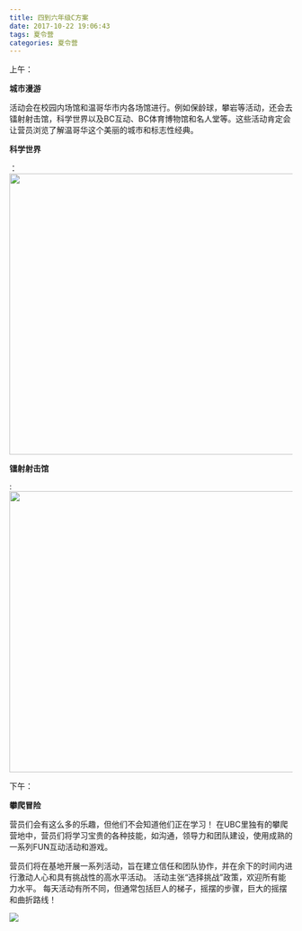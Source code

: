 ```yaml
---
title: 四到六年级C方案
date: 2017-10-22 19:06:43
tags: 夏令营
categories: 夏令营
---
```


上午：<pre><b>城市漫游</b></pre>

活动会在校园内场馆和温哥华市内各场馆进行。例如保龄球，攀岩等活动，还会去镭射射击馆，科学世界以及BC互动、BC体育博物馆和名人堂等。这些活动肯定会让营员浏览了解温哥华这个美丽的城市和标志性经典。

<pre><b>科学世界</b></pre>：

<img src = https://upload.wikimedia.org/wikipedia/commons/e/e5/Science_World_at_TELUS_World_of_Science.jpg style = "width:750px; height:500px">

<pre><b>镭射射击馆</b></pre>:

<img src = https://i.ytimg.com/vi/pc41nKCCR8U/maxresdefault.jpg style = "width:750px; height:500px">

下午：<pre><b>攀爬冒险</b></pre>

营员们会有这么多的乐趣，但他们不会知道他们正在学习！ 在UBC里独有的攀爬营地中，营员们将学习宝贵的各种技能，如沟通，领导力和团队建设，使用成熟的一系列FUN互动活动和游戏。
       
营员们将在基地开展一系列活动，旨在建立信任和团队协作，并在余下的时间内进行激动人心和具有挑战性的高水平活动。 活动主张“选择挑战”政策，欢迎所有能力水平。 每天活动有所不同，但通常包括巨人的梯子，摇摆的步骤，巨大的摇摆和曲折路线！

<img src = https://upload.wikimedia.org/wikipedia/commons/thumb/b/bf/Leonhard-Ei%C3%9Fnert-Park_06.jpg/1024px-Leonhard-Ei%C3%9Fnert-Park_06.jpg>

